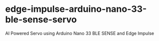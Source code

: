 # edge-impulse-arduino-nano-33-ble-sense-servo
AI Powered Servo using Arduino Nano 33 BLE SENSE and Edge Impulse
